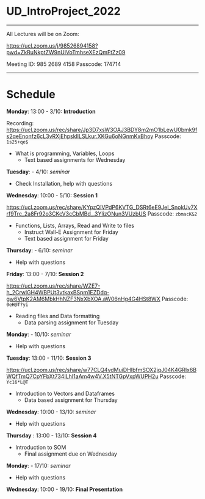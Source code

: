 # UD_IntroProject_2022

----

All Lectures will be on Zoom:

https://ucl.zoom.us/j/98526894158?pwd=ZkRuNkptZW9nUlVoTmhseXEzQmFtZz09

Meeting ID: 985 2689 4158 Passcode: 174714

----
# Schedule
__Monday__: 13:00 - 3/10: __Introduction__

Recording: https://ucl.zoom.us/rec/share/Jp3D7xsW3OAJ3BDY8m2mO1bLewU0bmk9fs2qeEnonfz6cL3vRXjEhpsklILSLkur.XKGu6oNGnmKxBhoy 
Passcode: ```1s25+qe$```
- What is programming, Variables, Loops
    - Text based assignments for Wednesday

__Tuesday__: - 4/10: _seminar_
- Check Installation, help with questions

__Wednesday__: 10:00 - 5/10: __Session 1__

https://ucl.zoom.us/rec/share/KYpzQIVPdP6KVTG_DSRt6eE9Jel_SnokUv7Xrf9Trc_2a8Fr92o3CKcV3cCbMBd_.3YlizONun3VUzbUS 
Passcode: ```zbmacK&2```
- Functions, Lists, Arrays, Read and Write to files
    - Instruct Wall-E Assignment for Friday
    - Text based assignment for Friday

__Thursday__: - 6/10: _seminar_
- Help with questions

__Friday__: 13:00 - 7/10: __Session 2__

https://ucl.zoom.us/rec/share/WZE7-h_2CrwlGH4WBPUt3vtkaxBSpm1EZDdq-gw6VtpK2AM6MbkHhNZF3NxXbXOA.aW06nHg4G4HSt8WX 
Passcode: ```0eH@T?yi```

- Reading files and Data formatting
    - Data parsing assignment for Tuesday

__Monday__: - 10/10: _seminar_
- Help with questions

__Tuesday__: 13:00 - 11/10: __Session 3__

https://ucl.zoom.us/rec/share/w77CLQ4vdMuiDHIbfmSOX2jqJ04K4GRlx6BWQfTmQ7CpYFbXt734ILhI1aAm4w4V.X5tNTGpVxpWUPH2u 
Passcode: ```Yc16*L@T```

- Introduction to Vectors and Dataframes
    - Data based assignment for Thursday 

__Wednesday__: 10:00 - 13/10: _seminar_
- Help with questions

__Thursday__ : 13:00 - 13/10: __Session 4__
- Introduction to SOM
    - Final assignment due on Wednesday

__Monday__: - 17/10: _seminar_
- Help with questions

__Wednesday__: 10:00 - 19/10: __Final Presentation__
